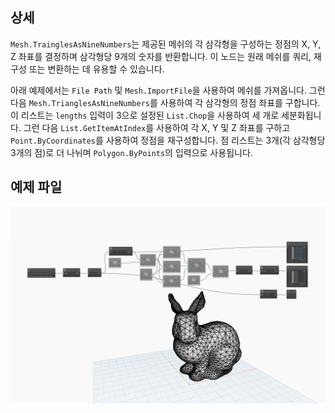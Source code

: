 ## 상세
`Mesh.TrainglesAsNineNumbers`는 제공된 메쉬의 각 삼각형을 구성하는 정점의 X, Y, Z 좌표를 결정하며 삼각형당 9개의 숫자를 반환합니다. 이 노드는 원래 메쉬를 쿼리, 재구성 또는 변환하는 데 유용할 수 있습니다.

아래 예제에서는 `File Path` 및 `Mesh.ImportFile`을 사용하여 메쉬를 가져옵니다. 그런 다음 `Mesh.TrianglesAsNineNumbers`를 사용하여 각 삼각형의 정점 좌표를 구합니다. 이 리스트는 `lengths` 입력이 3으로 설정된 `List.Chop`을 사용하여 세 개로 세분화됩니다. 그런 다음 `List.GetItemAtIndex`를 사용하여 각 X, Y 및 Z 좌표를 구하고 `Point.ByCoordinates`를 사용하여 정점을 재구성합니다. 점 리스트는 3개(각 삼각형당 3개의 점)로 더 나뉘며 `Polygon.ByPoints`의 입력으로 사용됩니다.

## 예제 파일

![Example](./Autodesk.DesignScript.Geometry.Mesh.TrianglesAsNineNumbers_img.jpg)
